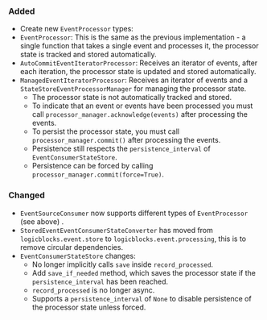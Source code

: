 ### Added
- Create new `EventProcessor` types:
- `EventProcessor`: This is the same as the previous implementation - a single function that takes a single event and processes it, the processor state is tracked and stored automatically.
- `AutoCommitEventIteratorProcessor`: Receives an iterator of events, after each iteration, the processor state is updated and stored automatically.
- `ManagedEventIteratorProcessor`: Receives an iterator of events and a `StateStoreEventProcessorManager` for managing the processor state.
  - The processor state is not automatically tracked and stored.
  - To indicate that an event or events have been processed you must call `processor_manager.acknowledge(events)` after processing the events.
  - To persist the processor state, you must call `processor_manager.commit()` after processing the events.
  - Persistence still respects the `persistence_interval` of `EventConsumerStateStore`.
  - Persistence can be forced by calling `processor_manager.commit(force=True)`.

### Changed
- `EventSourceConsumer` now supports different types of `EventProcessor` (see above) .
- `StoredEventEventConsumerStateConverter` has moved from `logicblocks.event.store` to `logicblocks.event.processing`, this is to remove circular dependencies.
- `EventConsumerStateStore` changes:
  - No longer implicitly calls `save` inside `record_processed`.
  - Add `save_if_needed` method, which saves the processor state if the `persistence_interval` has been reached.
  - `record_processed` is no longer async.
  - Supports a `persistence_interval` of `None` to disable persistence of the processor state unless forced.
